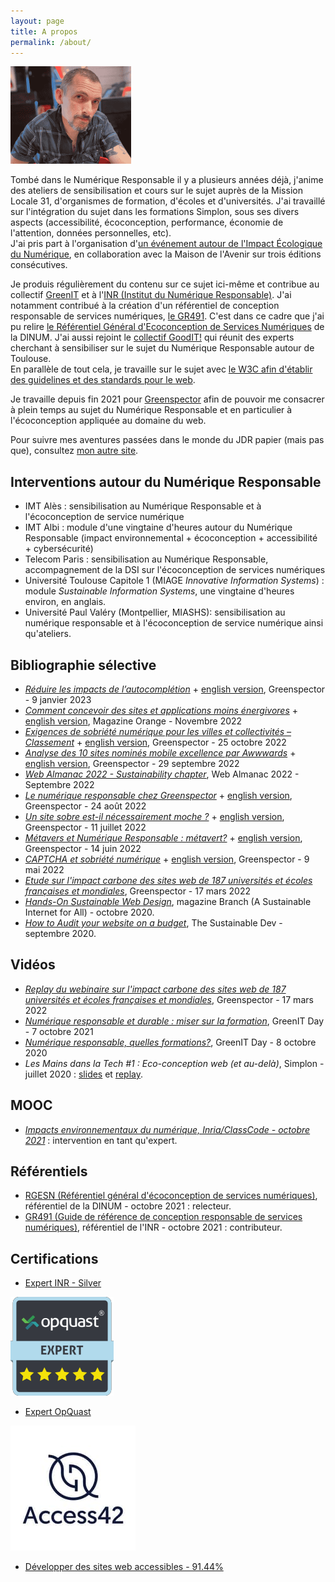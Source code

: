 ```yaml
---
layout: page
title: A propos
permalink: /about/
---
```


![Portrait LauDev](/assets/laudev-min.png)  

Tombé dans le Numérique Responsable il y a plusieurs années déjà, j'anime des ateliers de sensibilisation et cours sur le sujet auprès de la Mission Locale 31, d'organismes de formation, d'écoles et d'universités. J'ai travaillé sur l'intégration du sujet dans les formations Simplon, sous ses divers aspects (accessibilité, écoconception, performance, économie de l'attention, données personnelles, etc).   
J'ai pris part à l'organisation d'[un événement autour de l'Impact Écologique du Numérique](https://maisondelavenir.eu/developper-le-pouvoir-dagir/retour-sur-la-2eme-edition-de-limpact-ecologique-du-numerique/), en collaboration avec la Maison de l'Avenir sur trois éditions consécutives.   
   
Je produis régulièrement du contenu sur ce sujet ici-même et contribue au collectif [GreenIT](https://collectif.greenit.fr/) et à l'[INR (Institut du Numérique Responsable)](https://institutnr.org/). J'ai notamment contribué à la création d'un référentiel de conception responsable de services numériques, [le GR491](https://gr491.isit-europe.org/). C'est dans ce cadre que j'ai pu relire [le Référentiel Général d'Ecoconception de Services Numériques](https://ecoresponsable.numerique.gouv.fr/publications/referentiel-general-ecoconception/) de la DINUM. J'ai aussi rejoint le [collectif GoodIT!](https://www.linkedin.com/company/collectif-good-it/) qui réunit des experts cherchant à sensibiliser sur le sujet du Numérique Responsable autour de Toulouse.  
En parallèle de tout cela, je travaille sur le sujet avec [le W3C afin d'établir des guidelines et des standards pour le web](https://www.w3.org/community/sustyweb/).
  
  
Je travaille depuis fin 2021 pour [Greenspector](https://greenspector.com/fr/accueil/) afin de pouvoir me consacrer à plein temps au sujet du Numérique Responsable et en particulier à l'écoconception appliquée au domaine du web.  
  
Pour suivre mes aventures passées dans le monde du JDR papier (mais pas que), consultez [mon autre site](https://sites.google.com/site/labodebob/).

## Interventions autour du Numérique Responsable
* IMT Alès : sensibilisation au Numérique Responsable et à l'écoconception de service numérique
* IMT Albi : module d'une vingtaine d'heures autour du Numérique Responsable (impact environnemental + écoconception + accessibilité + cybersécurité)
* Telecom Paris : sensibilisation au Numérique Responsable, accompagnement de la DSI sur l'écoconception de services numériques
* Université Toulouse Capitole 1 (MIAGE *Innovative Information Systems*) : module *Sustainable Information Systems*, une vingtaine d'heures environ, en anglais.
* Université Paul Valéry (Montpellier, MIASHS): sensibilisation au numérique responsable et à l'écoconception de service numérique ainsi qu'ateliers.

## Bibliographie sélective
* [*Réduire les impacts de l’autocomplétion*](https://greenspector.com/fr/reduire-les-impacts-de-lautocompletion/) + [english version](https://greenspector.com/en/reducing-the-impact-of-autocompletion/), Greenspector - 9 janvier 2023
* [*Comment concevoir des sites et applications moins énergivores*](https://www.orange.com/fr/magazines/innovation/crise-de-confiance-defi-ecologique-et-si-l-innovation-etait-une-solution/comment-concevoir-des-sites-et-applications-moins-energivores-un-expert-repond) + [english version](https://www.orange.com/en/magazines/innovation/digital-innovation-do-you-trust-it-to-have-a-positive-impact/how-design-more-eco-efficient-websites-answers-expert), Magazine Orange - Novembre 2022
* [*Exigences de sobriété numérique pour les villes et collectivités – Classement*](https://greenspector.com/fr/exigences-de-sobriete-numerique-pour-les-villes-et-collectivites-classement/) + [english version](https://greenspector.com/en/digital-sobriety-requirements-for-cities-and-communities-ranking/), Greenspector - 25 octobre 2022
* [*Analyse des 10 sites nominés mobile excellence par Awwwards*](https://greenspector.com/fr/analyse-des-10-sites-nomines-mobile-excellence-par-awwwards/) + [english version](https://greenspector.com/en/analysis_sites_nominated_mobile_excellence_awwwards/), Greenspector - 29 septembre 2022
* [*Web Almanac 2022 - Sustainability chapter*](https://almanac.httparchive.org/en/2022/sustainability), Web Almanac 2022 - Septembre 2022
* [*Le numérique responsable chez Greenspector*](https://greenspector.com/fr/le-numerique-responsable-chez-greenspector/) + [english version](https://greenspector.com/en/digital-sobriety-at-greenspector/), Greenspector - 24 août 2022
* [*Un site sobre est-il nécessairement moche ?*](https://greenspector.com/fr/un-site-sobre-est-il-necessairement-moche/) + [english version](https://greenspector.com/en/does-a-sober-site-have-to-be-ugly/), Greenspector - 11 juillet 2022
* [*Métavers et Numérique Responsable : métavert?*](https://greenspector.com/fr/metavert/) + [english version](https://greenspector.com/en/metaverse-and-digital-sobriety/), Greenspector - 14 juin 2022
* [*CAPTCHA et sobriété numérique*](https://greenspector.com/fr/captcha-et-sobriete-numerique/) + [english version](https://greenspector.com/en/captcha-and-digital-sobriety/), Greenspector - 9 mai 2022
* [*Etude sur l'impact carbone des sites web de 187 universités et écoles françaises et mondiales*](https://greenspector.com/fr/classement-2022-de-limpact-carbone-des-sites-web-des-ecoles-et-universites/), Greenspector - 17 mars 2022
* [*Hands-On Sustainable Web Design*](https://branch.climateaction.tech/2020/10/10/hands-on-sustainable-web-design/), magazine Branch (A Sustainable Internet for All) - octobre 2020.
* [*How to Audit your website on a budget*](https://the-sustainable.dev/how-to-audit-your-website-on-a-budget/), The Sustainable Dev - septembre 2020.

## Vidéos
* [*Replay du webinaire sur l'impact carbone des sites web de 187 universités et écoles françaises et mondiales*](https://www.youtube.com/watch?v=-KT8gPsybH8), Greenspector - 17 mars 2022
* [*Numérique responsable et durable : miser sur la formation*](https://www.youtube.com/watch?v=ZjeQg7YIy7Y&list=PL8tNJxaWQ-hKfklI1Jz6IV0_QDkSrdWYi&index=6), GreenIT Day - 7 octobre 2021  
* [*Numérique responsable, quelles formations?*](https://www.youtube.com/watch?v=jogXSmC0h5E&list=PL8tNJxaWQ-hLASiuBMfgou97DnFYXvsdA&index=7), GreenIT Day - 8 octobre 2020
* *Les Mains dans la Tech #1 : Eco-conception web (et au-delà)*, Simplon - juillet 2020 : [slides](https://ldevernay.github.io/assets/Les%20mains%20dans%20la%20tech%201%20-%20%C3%A9coconception.pdf) et [replay](https://www.youtube.com/watch?v=NFAmj-XgFTo&feature=youtu.be).

## MOOC
* [*Impacts environnementaux du numérique, Inria/ClassCode - octobre 2021*](https://www.fun-mooc.fr/fr/cours/impacts-environnementaux-du-numerique/) : intervention en tant qu'expert. 

## Référentiels
* [RGESN (Référentiel général d'écoconception de services numériques)](https://ecoresponsable.numerique.gouv.fr/publications/referentiel-general-ecoconception/), référentiel de la DINUM - octobre 2021 : relecteur.
* [GR491 (Guide de référence de conception responsable de services numériques)](https://gr491.isit-europe.org/), référentiel de l'INR - octobre 2021 : contributeur.
  
## Certifications
* [Expert INR - Silver](https://experts.isit-europe.org/fr/les-expertes-et-experts-nr/laurent-devernay/)  
  
![Expert OpQuast](/assets/opquast.png)  

* [Expert OpQuast](https://directory.opquast.com/fr/certificat/F48V5U/)

![Access42](/assets/logo_access42.jpg)
* [Développer des sites web accessibles - 91.44%](https://access42.net/?lang=fr)
